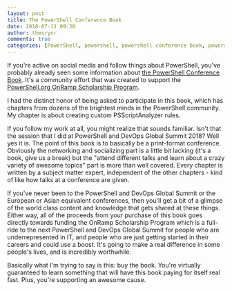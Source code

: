 ```yaml
---
layout: post
title: The PowerShell Conference Book
date: 2018-07-11 09:30
author: thmsrynr
comments: true
categories: [PowerShell, powershell, powershell conference book, powershell summit, something different]
---
```

If you're active on social media and follow things about PowerShell, you've probably already seen some information about <a href="https://leanpub.com/powershell-conference-book" target="_blank" rel="noopener">the PowerShell Conference Book</a>. It's a community effort that was created to support the <a href="https://powershell.org/summit/summit-onramp/onramp-scholarship/" target="_blank" rel="noopener">PowerShell.org OnRamp Scholarship Program</a>.

<!--more-->

I had the distinct honor of being asked to participate in this book, which has chapters from dozens of the brightest minds in the PowerShell community. My chapter is about creating custom PSScriptAnalyzer rules.

If you follow my work at all, you might realize that sounds familiar. Isn't that the session that I did at PowerShell and DevOps Global Summit 2018? Well yes it is. The point of this book is to basically be a print-format conference. Obviously the networking and socializing part is a little bit lacking (it's a book, give us a break) but the "attend different talks and learn about a crazy variety of awesome topics" part is more than well covered. Every chapter is written by a subject matter expert, independent of the other chapters - kind of like how talks at a conference are given.

If you've never been to the PowerShell and DevOps Global Summit or the European or Asian equivalent conferences, then you'll get a bit of a glimpse of the world class content and knowledge that gets shared at these things. Either way, all of the proceeds from your purchase of this book goes directly towards funding the OnRamp Scholarship Program which is a full-ride to the next PowerShell and DevOps Global Summit for people who are underrepresented in IT, and people who are just getting started in their careers and could use a boost. It's going to make a real difference in some people's lives, and is incredibly worthwhile.

Basically what I'm trying to say is this: buy the book. You're virtually guaranteed to learn something that will have this book paying for itself real fast. Plus, you're supporting an awesome cause.
